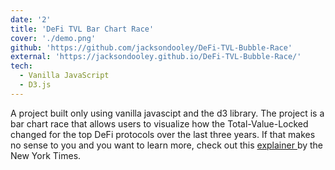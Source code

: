 ```yaml
---
date: '2'
title: 'DeFi TVL Bar Chart Race'
cover: './demo.png'
github: 'https://github.com/jacksondooley/DeFi-TVL-Bubble-Race'
external: 'https://jacksondooley.github.io/DeFi-TVL-Bubble-Race/'
tech:
  - Vanilla JavaScript
  - D3.js
---
```


A project built only using vanilla javascipt and the d3 library. The project is a bar chart race that allows users to visualize how the Total-Value-Locked changed for the top DeFi protocols over the last three years. If that makes no sense to you and you want to learn more, check out this <a href="https://www.nytimes.com/interactive/2022/03/18/technology/what-is-defi-cryptocurrency.html#:~:text=DeFi%20(pronounced%20dee%2Dfye),Don't!" target="_blank" rel="noreferrer">
          explainer
        </a> by the New York Times.
